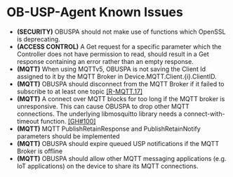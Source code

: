 # OB-USP-Agent Known Issues

* **(SECURITY)** OBUSPA should not make use of functions which OpenSSL is deprecating.
* **(ACCESS CONTROL)** A Get request for a specific parameter which the Controller does not have permission to read, should result in a Get response containing an error rather than an empty response.
* **(MQTT)** When using MQTTv5, OBUSPA is not saving the Client Id assigned to it by the MQTT Broker in Device.MQTT.Client.\{i\}.ClientID.
* **(MQTT)** OBUSPA should disconnect from the MQTT Broker if it failed to subscribe to at least one topic [\[R-MQTT.17\]](https://usp.technology/specification/index.htm#r-mqtt.17)
* **(MQTT)** A connect over MQTT blocks for too long if the MQTT broker is unresponsive. This can cause OBUSPA to drop other MQTT connections. The underlying libmosquitto library needs a connect-with-timeout function. [\[GH#100\]](https://github.com/BroadbandForum/obuspa/issues/100)
* **(MQTT)** MQTT PublishRetainResponse and PublishRetainNotify parameters should be implemented
* **(MQTT)** OBUSPA should expire queued USP notifications if the MQTT Broker is offline
* **(MQTT)** OBUSPA should allow other MQTT messaging applications (e.g. IoT applications) on the device to share its MQTT connections.


